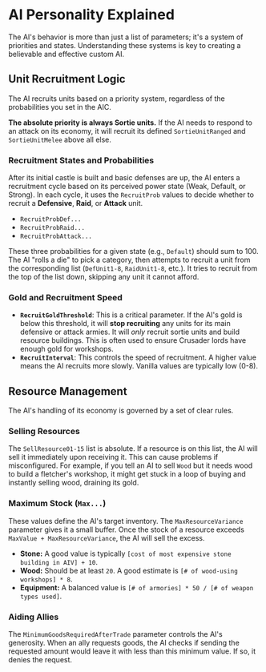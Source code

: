 # AI Personality Explained

The AI's behavior is more than just a list of parameters; it's a system of priorities and states. Understanding these systems is key to creating a believable and effective custom AI.

## Unit Recruitment Logic

The AI recruits units based on a priority system, regardless of the probabilities you set in the AIC.

**The absolute priority is always Sortie units.** If the AI needs to respond to an attack on its economy, it will recruit its defined `SortieUnitRanged` and `SortieUnitMelee` above all else.

### Recruitment States and Probabilities

After its initial castle is built and basic defenses are up, the AI enters a recruitment cycle based on its perceived power state (Weak, Default, or Strong). In each cycle, it uses the `RecruitProb` values to decide whether to recruit a **Defensive**, **Raid**, or **Attack** unit.

* `RecruitProbDef...`
* `RecruitProbRaid...`
* `RecruitProbAttack...`

These three probabilities for a given state (e.g., `Default`) should sum to 100. The AI "rolls a die" to pick a category, then attempts to recruit a unit from the corresponding list (`DefUnit1-8`, `RaidUnit1-8`, etc.). It tries to recruit from the top of the list down, skipping any unit it cannot afford.

### Gold and Recruitment Speed

* **`RecruitGoldThreshold`**: This is a critical parameter. If the AI's gold is below this threshold, it will **stop recruiting** any units for its main defensive or attack armies. It will *only* recruit sortie units and build resource buildings. This is often used to ensure Crusader lords have enough gold for workshops.
* **`RecruitInterval`**: This controls the speed of recruitment. A higher value means the AI recruits more slowly. Vanilla values are typically low (0-8).

## Resource Management

The AI's handling of its economy is governed by a set of clear rules.

### Selling Resources

The `SellResource01-15` list is absolute. If a resource is on this list, the AI will sell it immediately upon receiving it. This can cause problems if misconfigured. For example, if you tell an AI to sell `Wood` but it needs wood to build a fletcher's workshop, it might get stuck in a loop of buying and instantly selling wood, draining its gold.

### Maximum Stock (`Max...`)

These values define the AI's target inventory. The `MaxResourceVariance` parameter gives it a small buffer. Once the stock of a resource exceeds `MaxValue + MaxResourceVariance`, the AI will sell the excess.

* **Stone:** A good value is typically `[cost of most expensive stone building in AIV] + 10`.
* **Wood:** Should be at least `20`. A good estimate is `[# of wood-using workshops] * 8`.
* **Equipment:** A balanced value is `[# of armories] * 50 / [# of weapon types used]`.

### Aiding Allies

The `MinimumGoodsRequiredAfterTrade` parameter controls the AI's generosity. When an ally requests goods, the AI checks if sending the requested amount would leave it with less than this minimum value. If so, it denies the request.
